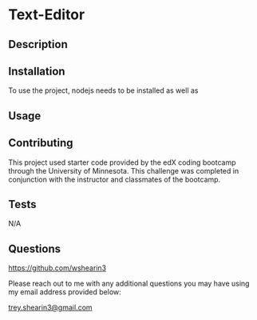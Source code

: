 # Text-Editor

## Description


 ## Installation
To use the project, nodejs needs to be installed as well as 

 ## Usage

 ## Contributing
This project used starter code provided by the edX coding bootcamp through the University of Minnesota. This challenge was completed in conjunction with the instructor and classmates of the bootcamp.

 ## Tests
 N/A

 ## Questions
 
 https://github.com/wshearin3

 Please reach out to me with any additional questions you may have using my email address provided below:

 trey.shearin3@gmail.com
 